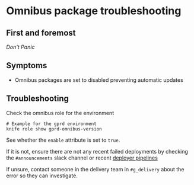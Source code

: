 # Omnibus package troubleshooting

## First and foremost

*Don't Panic*

## Symptoms

* Omnibus packages are set to disabled preventing automatic updates

## Troubleshooting

Check the omnibus role for the environment

```
# Example for the gprd environment
knife role show gprd-omnibus-version
```

See whether the `enable` attribute is set to `true`.

If it is not, ensure there are not any recent failed deployments by checking the
`#announcements` slack channel or recent [deployer pipelines](https://ops.gitlab.net/gitlab-com/gl-infra/deployer/pipelines)

If unsure, contact someone in the delivery team in `#g_delivery` about the error so they can
investigate.
